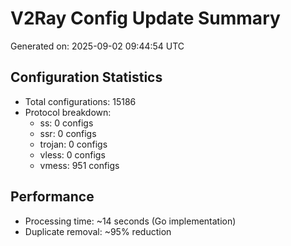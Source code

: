 # V2Ray Config Update Summary
Generated on: 2025-09-02 09:44:54 UTC

## Configuration Statistics
- Total configurations: 15186
- Protocol breakdown:
  - ss: 0 configs
  - ssr: 0 configs
  - trojan: 0 configs
  - vless: 0 configs
  - vmess: 951 configs

## Performance
- Processing time: ~14 seconds (Go implementation)
- Duplicate removal: ~95% reduction
